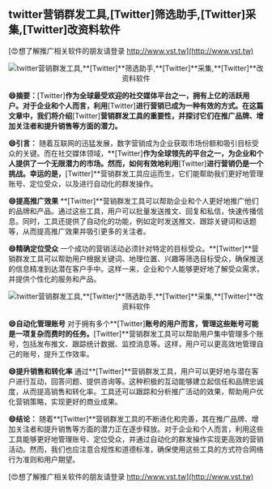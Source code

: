 ## **twitter营销群发工具,**[Twitter]**筛选助手,**[Twitter]**采集,**[Twitter]**改资料软件**

[😍想了解推广相关软件的朋友请登录 http://www.vst.tw](http://www.vst.tw)

 <center><img src="https://vst.tw/MP4/tuiguang/png/8.png" alt="twitter营销群发工具,**[Twitter]**筛选助手,**[Twitter]**采集,**[Twitter]**改资料软件"></center>

**😄摘要：**[Twitter]**作为全球最受欢迎的社交媒体平台之一，拥有上亿的活跃用户。对于企业和个人而言，利用**[Twitter]**进行营销已成为一种有效的方式。在这篇文章中，我们将介绍**[Twitter]**营销群发工具的重要性，并探讨它们在推广品牌、增加关注者和提升销售等方面的潜力。**

**😄引言：**
随着互联网的迅猛发展，数字营销成为企业获取市场份额和吸引目标受众的关键。而在社交媒体领域，**[Twitter]**作为全球领先的平台之一，为企业和个人提供了一个无限潜力的市场。然而，如何有效地利用**[Twitter]**进行营销仍是一个挑战。幸运的是，**[Twitter]**营销群发工具应运而生，它们能帮助我们更好地管理账号、定位受众，以及进行自动化的群发操作。

**😄提高推广效果**
**[Twitter]**营销群发工具可以帮助企业和个人更好地推广他们的品牌和产品。通过这些工具，用户可以批量发送推文、回复和私信，快速传播信息。同时，工具还提供了自动化的功能，例如定时发送推文、跟踪关键词和话题等，从而提高推广效果并吸引更多的关注者。

**😄精确定位受众**
一个成功的营销活动必须针对特定的目标受众。**[Twitter]**营销群发工具可以帮助用户根据关键词、地理位置、兴趣等筛选目标受众，确保推送的信息精准到达潜在客户手中。这样一来，企业和个人能够更好地了解受众需求，并提供个性化的服务和产品。

 <center><img src="https://vst.tw/MP4/tuiguang/png/6.png" alt="twitter营销群发工具,**[Twitter]**筛选助手,**[Twitter]**采集,**[Twitter]**改资料软件"></center>

**😄自动化管理账号**
对于拥有多个**[Twitter]**账号的用户而言，管理这些账号可能是一项复杂而费时的任务。**[Twitter]**营销群发工具可以帮助用户集中管理多个账号，包括发布推文、跟踪统计数据、监控消息等。这样，用户可以更高效地管理自己的账号，提升工作效率。

**😄提升销售和转化率**
通过**[Twitter]**营销群发工具，用户可以更好地与潜在客户进行互动，回答问题、提供咨询等。这种积极的互动能够建立起信任和品牌忠诚度，从而提高销售和转化率。工具还可以跟踪和分析推广活动的效果，帮助用户优化营销策略，实现更好的商业成果。

**😄结论：**
随着**[Twitter]**营销群发工具的不断进化和完善，其在推广品牌、增加关注者和提升销售等方面的潜力正在逐步释放。对于企业和个人而言，利用这些工具能够更好地管理账号、定位受众，并通过自动化的群发操作实现更高效的营销活动。然而，我们也应注意合规性和道德标准，确保使用这些工具的方式符合网络行为准则和用户期望。

[😍想了解推广相关软件的朋友请登录 http://www.vst.tw](http://www.vst.tw)



